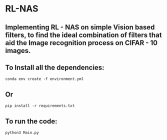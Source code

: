 # RL-NAS

## Implementing RL - NAS on simple Vision based filters, to find the ideal combination of filters that aid the Image recognition process on CIFAR - 10 images.

## To Install all the dependencies:
```
conda env create -f environment.yml
```
## Or 
```
pip install -r requirements.txt
```
## To run the code:
```
python3 Main.py
```
